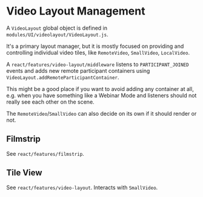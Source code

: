Video Layout Management
=======================

A `VideoLayout` global object is defined in `modules/UI/videolayout/VideoLayout.js`.

It's a primary layout manager, but it is mostly focused on providing and controlling individual video tiles,
like `RemoteVideo`, `SmallVideo`, `LocalVideo`.

A `react/features/video-layout/middleware` listens to `PARTICIPANT_JOINED` events
and adds new remote participant containers using `VideoLayout.addRemoteParticipantContainer`.

This might be a good place if you want to avoid adding any container at all,
e.g. when you have something like a Webinar Mode and listeners should not really see each other on the scene.

The `RemoteVideo`/`SmallVideo` can also decide on its own if it should render or not.


Filmstrip
---------

See `react/features/filmstrip`.


Tile View
---------

See `react/features/video-layout`. Interacts with `SmallVideo`.


